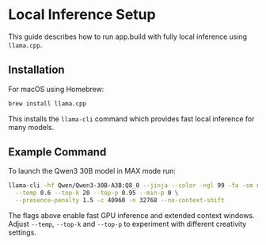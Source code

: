 # Local Inference Setup

This guide describes how to run app.build with fully local inference using `llama.cpp`.

## Installation

For macOS using Homebrew:

```bash
brew install llama.cpp
```

This installs the `llama-cli` command which provides fast local inference for
many models.

## Example Command

To launch the Qwen3 30B model in MAX mode run:

```bash
llama-cli -hf Qwen/Qwen3-30B-A3B:Q8_0 --jinja --color -ngl 99 -fa -sm row \
  --temp 0.6 --top-k 20 --top-p 0.95 --min-p 0 \
  --presence-penalty 1.5 -c 40960 -n 32768 --no-context-shift
```

The flags above enable fast GPU inference and extended context windows. Adjust
`--temp`, `--top-k` and `--top-p` to experiment with different creativity
settings.


